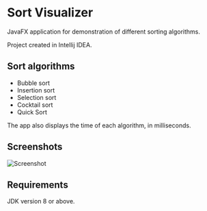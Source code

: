 # Sort Visualizer
JavaFX application for demonstration of different sorting algorithms.

Project created in Intellij IDEA.

## Sort algorithms
* Bubble sort
* Insertion sort
* Selection sort
* Cocktail sort
* Quick Sort

The app also displays the time of each algorithm, in milliseconds.

## Screenshots
![Screenshot](https://cloud.githubusercontent.com/assets/9394989/17097690/7c0b6df0-5267-11e6-987c-e0b43383317b.gif)

## Requirements
JDK version 8 or above.
